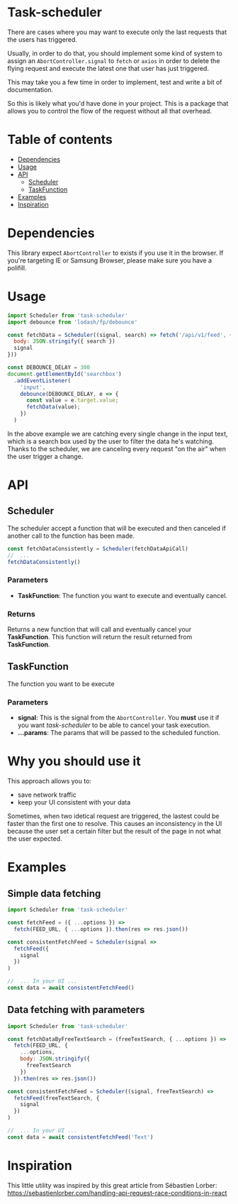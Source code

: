 # Task-scheduler

There are cases where you may want to execute only the last requests that the
users has triggered.

Usually, in order to do that, you should implement some kind of system to
assign an `AbortController.signal` to `fetch` or `axios` in order to delete
the flying request and execute the latest one that user has just triggered.

This may take you a few time in order to implement, test and write a bit of
documentation.

So this is likely what you'd have done in your project.
This is a package that allows you to control the flow of the request without
all that overhead.

# Table of contents

- [Dependencies](#Dependencies)
- [Usage](#Usage)
- [API](#API)
  - [Scheduler](#Scheduler)
  - [TaskFunction](#TaskFunction)
- [Examples](#Examples)
- [Inspiration](#Inspiration)

# Dependencies

This library expect `AbortController` to exists if you use it in the browser.
If you're targeting IE or Samsung Browser, please make sure you have a polifill.

# Usage

```javascript
import Scheduler from 'task-scheduler'
import debounce from 'lodash/fp/debounce'

const fetchData = Scheduler((signal, search) => fetch('/api/v1/feed', {
  body: JSON.stringify({ search })
  signal
}))

const DEBOUNCE_DELAY = 300
document.getElementById('searchbox')
  .addEventListener(
    'input',
    debounce(DEBOUNCE_DELAY, e => {
      const value = e.target.value;
      fetchData(value);
    })
  )
```

In the above example we are catching every single change in the input text, which
is a search box used by the user to filter the data he's watching.
Thanks to the scheduler, we are canceling every request "on the air" when the user
trigger a change.

# API

## Scheduler

The scheduler accept a function that will be executed and then canceled if
another call to the function has been made.

```javascript
const fetchDataConsistently = Scheduler(fetchDataApiCall)
//  ...
fetchDataConsistently()
```

### Parameters

- **TaskFunction**: The function you want to execute and eventually cancel.

### Returns

Returns a new function that will call and eventually cancel your **TaskFunction**.
This function will return the result returned from **TaskFunction**.

## TaskFunction

The function you want to be execute

### Parameters

- **signal**: This is the signal from the `AbortController`. You **must** use it
  if you want _task-scheduler_ to be able to cancel your task execution.
- **...params**: The params that will be passed to the scheduled function.

# Why you should use it

This approach allows you to:

- save network traffic
- keep your UI consistent with your data

Sometimes, when two idetical request are triggered, the lastest could be faster
than the first one to resolve. This causes an inconsistency in the UI because the
user set a certain filter but the result of the page in not what the user expected.

# Examples

## Simple data fetching

```javascript
import Scheduler from 'task-scheduler'

const fetchFeed = ({ ...options }) =>
  fetch(FEED_URL, { ...options }).then(res => res.json())

const consistentFetchFeed = Scheduler(signal =>
  fetchFeed({
    signal
  })
)

//  ... In your UI ...
const data = await consistentFetchFeed()
```

## Data fetching with parameters

```javascript
import Scheduler from 'task-scheduler'

const fetchDataByFreeTextSearch = (freeTextSearch, { ...options }) =>
  fetch(FEED_URL, {
    ...options,
    body: JSON.stringify({
      freeTextSearch
    })
  }).then(res => res.json())

const consistentFetchFeed = Scheduler((signal, freeTextSearch) =>
  fetchFeed(freeTextSearch, {
    signal
  })
)

//  ... In your UI ...
const data = await consistentFetchFeed('Text')
```

# Inspiration

This little utility was inspired by this great article from Sébastien Lorber:
https://sebastienlorber.com/handling-api-request-race-conditions-in-react
